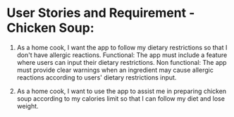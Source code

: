 # User Stories and Requirement - Chicken Soup:

1. As a home cook, I want the app to follow my dietary restrictions so that I don't have allergic reactions.
Functional: The app must include a feature where users can input their dietary restrictions.
Non functional: The app must provide clear warnings when an ingredient may cause allergic reactions according to users' dietary restrictions input.

2. As a home cook, I want to use the app to assist me in preparing chicken soup according to my calories limit so that I can follow my diet and lose weight.

